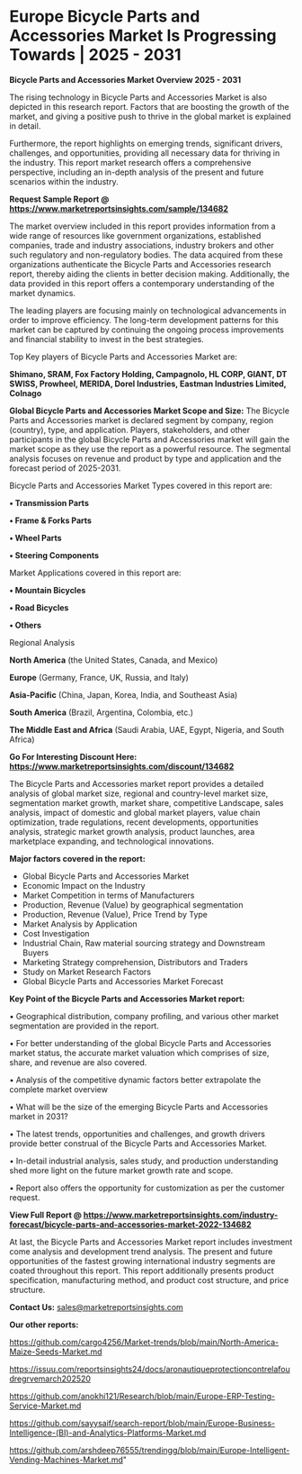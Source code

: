 # Europe Bicycle Parts and Accessories Market Is Progressing Towards | 2025 - 2031

<Strong> Bicycle Parts and Accessories Market Overview 2025 - 2031</strong>

The rising technology in Bicycle Parts and Accessories Market is also depicted in this research report. Factors that are boosting the growth of the market, and giving a positive push to thrive in the global market is explained in detail.

Furthermore, the report highlights on emerging trends, significant drivers, challenges, and opportunities, providing all necessary data for thriving in the industry. This report market research offers a comprehensive perspective, including an in-depth analysis of the present and future scenarios within the industry.

<strong>Request Sample Report @ <a href=https://www.marketreportsinsights.com/sample/134682>https://www.marketreportsinsights.com/sample/134682</a></strong>

The market overview included in this report provides information from a wide range of resources like government organizations, established companies, trade and industry associations, industry brokers and other such regulatory and non-regulatory bodies. The data acquired from these organizations authenticate the Bicycle Parts and Accessories research report, thereby aiding the clients in better decision making. Additionally, the data provided in this report offers a contemporary understanding of the market dynamics.

The leading players are focusing mainly on technological advancements in order to improve efficiency. The long-term development patterns for this market can be captured by continuing the ongoing process improvements and financial stability to invest in the best strategies.

Top Key players of Bicycle Parts and Accessories Market are:

<strong>Shimano, SRAM, Fox Factory Holding, Campagnolo, HL CORP, GIANT, DT SWISS, Prowheel, MERIDA, Dorel Industries, Eastman Industries Limited, Colnago</strong>

<strong><b>Global Bicycle Parts and Accessories Market Scope and Size:</b></strong>
The Bicycle Parts and Accessories market is declared segment by company, region (country), type, and application. Players, stakeholders, and other participants in the global Bicycle Parts and Accessories market will gain the market scope as they use the report as a powerful resource. The segmental analysis focuses on revenue and product by type and application and the forecast period of 2025-2031.

Bicycle Parts and Accessories Market Types covered in this report are:

<strong>• Transmission Parts

• Frame & Forks Parts

• Wheel Parts

• Steering Components</strong>

Market Applications covered in this report are:

<strong>• Mountain Bicycles

• Road Bicycles

• Others</strong> 

Regional Analysis

<strong>North America</strong> (the United States, Canada, and Mexico)

<strong>Europe</strong> (Germany, France, UK, Russia, and Italy)

<strong>Asia-Pacific</strong> (China, Japan, Korea, India, and Southeast Asia)

<strong>South America</strong> (Brazil, Argentina, Colombia, etc.)

<strong>The Middle East and Africa</strong> (Saudi Arabia, UAE, Egypt, Nigeria, and South Africa)

<strong>Go For Interesting Discount Here: <a href=https://www.marketreportsinsights.com/discount/134682>https://www.marketreportsinsights.com/discount/134682</a></strong>

The Bicycle Parts and Accessories market report provides a detailed analysis of global market size, regional and country-level market size, segmentation market growth, market share, competitive Landscape, sales analysis, impact of domestic and global market players, value chain optimization, trade regulations, recent developments, opportunities analysis, strategic market growth analysis, product launches, area marketplace expanding, and technological innovations.

<strong><b>Major factors covered in the report:</b></strong>
<ul>
  <li>Global Bicycle Parts and Accessories Market </li>
  <li>Economic Impact on the Industry</li>
  <li>Market Competition in terms of Manufacturers</li>
  <li>Production, Revenue (Value) by geographical segmentation</li>
  <li>Production, Revenue (Value), Price Trend by Type</li>
  <li>Market Analysis by Application</li>
  <li>Cost Investigation</li>
  <li>Industrial Chain, Raw material sourcing strategy and Downstream Buyers</li>
  <li>Marketing Strategy comprehension, Distributors and Traders</li>
  <li>Study on Market Research Factors</li>
  <li>Global Bicycle Parts and Accessories Market Forecast</li>
</ul>

<strong><b>Key Point of the Bicycle Parts and Accessories Market report:</b></strong>

• Geographical distribution, company profiling, and various other market segmentation are provided in the report.

• For better understanding of the global Bicycle Parts and Accessories market status, the accurate market valuation which comprises of size, share, and revenue are also covered.

• Analysis of the competitive dynamic factors better extrapolate the complete market overview

• What will be the size of the emerging Bicycle Parts and Accessories market in 2031?

• The latest trends, opportunities and challenges, and growth drivers provide better construal of the Bicycle Parts and Accessories Market.

• In-detail industrial analysis, sales study, and production understanding shed more light on the future market growth rate and scope.

• Report also offers the opportunity for customization as per the customer request.

<strong><b>View Full Report @ <a href=https://www.marketreportsinsights.com/industry-forecast/bicycle-parts-and-accessories-market-2022-134682>https://www.marketreportsinsights.com/industry-forecast/bicycle-parts-and-accessories-market-2022-134682</a></b></strong>


At last, the Bicycle Parts and Accessories Market report includes investment come analysis and development trend analysis. The present and future opportunities of the fastest growing international industry segments are coated throughout this report. This report additionally presents product specification, manufacturing method, and product cost structure, and price structure.

<strong>Contact Us:</strong>
sales@marketreportsinsights.com

<strong>Our other reports:</strong>

<a href=https://github.com/cargo4256/Market-trends/blob/main/North-America-Maize-Seeds-Market.md>https://github.com/cargo4256/Market-trends/blob/main/North-America-Maize-Seeds-Market.md</a>

<a href=https://issuu.com/reportsinsights24/docs/aronautiqueprotectioncontrelafoudregrvemarch202520>https://issuu.com/reportsinsights24/docs/aronautiqueprotectioncontrelafoudregrvemarch202520</a>

<a href=https://github.com/anokhi121/Research/blob/main/Europe-ERP-Testing-Service-Market.md>https://github.com/anokhi121/Research/blob/main/Europe-ERP-Testing-Service-Market.md</a>

<a href=https://github.com/sayysaif/search-report/blob/main/Europe-Business-Intelligence-(BI)-and-Analytics-Platforms-Market.md>https://github.com/sayysaif/search-report/blob/main/Europe-Business-Intelligence-(BI)-and-Analytics-Platforms-Market.md</a>

<a href=https://github.com/arshdeep76555/trendingg/blob/main/Europe-Intelligent-Vending-Machines-Market.md>https://github.com/arshdeep76555/trendingg/blob/main/Europe-Intelligent-Vending-Machines-Market.md</a>"
